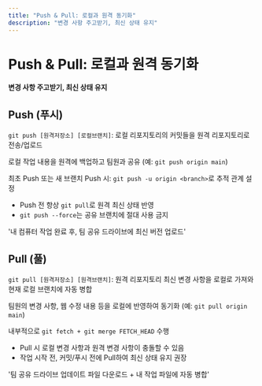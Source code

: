 ```yaml
---
title: "Push & Pull: 로컬과 원격 동기화"
description: "변경 사항 주고받기, 최신 상태 유지"
---
```


# Push & Pull: 로컬과 원격 동기화

**변경 사항 주고받기, 최신 상태 유지**

## Push (푸시)

`git push [원격저장소] [로컬브랜치]`: 로컬 리포지토리의 커밋들을 원격 리포지토리로 전송/업로드

로컬 작업 내용을 원격에 백업하고 팀원과 공유 (예: `git push origin main`)

최초 Push 또는 새 브랜치 Push 시: `git push -u origin <branch>`로 추적 관계 설정

- Push 전 항상 `git pull`로 원격 최신 상태 반영
- `git push --force`는 공유 브랜치에 절대 사용 금지

'내 컴퓨터 작업 완료 후, 팀 공유 드라이브에 최신 버전 업로드'

## Pull (풀)

`git pull [원격저장소] [원격브랜치]`: 원격 리포지토리 최신 변경 사항을 로컬로 가져와 현재 로컬 브랜치에 자동 병합

팀원의 변경 사항, 웹 수정 내용 등을 로컬에 반영하여 동기화 (예: `git pull origin main`)

내부적으로 `git fetch + git merge FETCH_HEAD` 수행

- Pull 시 로컬 변경 사항과 원격 변경 사항이 충돌할 수 있음
- 작업 시작 전, 커밋/푸시 전에 Pull하여 최신 상태 유지 권장

'팀 공유 드라이브 업데이트 파일 다운로드 + 내 작업 파일에 자동 병합'

